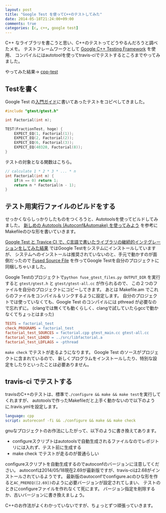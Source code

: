 ```yaml
---
layout: post
title: "Google Test を使ってC++のテストしてみた"
date: 2014-05-18T21:24:00+09:00
comments: true
categories: [c, c++, google test]
---
```


C++ なライブラリを書こうと思い、C++のテストってどうやるんだろうと調べたメモ。
テストフレームワークとして [Google C++ Testing Framework](https://code.google.com/p/googletest/) を使用、
コンパイルにはautotoolを使ってtravis-ciでテストするところまでやってみました。

やってみた結果→
[cpp-test](https://github.com/shogo82148/cpp-test)

<!-- More -->

## Testを書く
Google Test の[入門ガイド](http://opencv.jp/googletestdocs/primer.html)に書いてあったテストをコピペしてきました。

``` c++ test/factorial.cpp
#include "gtest/gtest.h"

int Factorial(int n);

TEST(FractionTest, hoge) {
    EXPECT_EQ(1, Factorial(1));
    EXPECT_EQ(2, Factorial(2));
    EXPECT_EQ(6, Factorial(3));
    EXPECT_EQ(40320, Factorial(8));
}
```

テストの対象となる関数はこちら。

``` c++ src/factorial.cpp
// calculate 1 * 2 * 3 * ... * n
int Factorial(int n) {
    if(n == 0) return 1;
    return n * Factorial(n - 1);
}
```

## テスト用実行ファイルのビルドをする

せっかくならしっかりしたものをつくろうと、Autotoolsを使ってビルドしてみました。
[新しめの Autotools (Autoconf&Automake) を使ってみよう](http://www.spa.is.uec.ac.jp/~kinuko/slidemaker/autotools/) を参考に
Makefileのひな形を書いていきます。

[Google Test と Travice CI で、C言語で書いたライブラリの継続的インテグレーションをしてみた結果](http://kikuchy.hatenablog.com/entry/2014/01/12/Google_Test_%E3%81%A8_Travice_CI_%E3%81%A7%E3%80%81C%E8%A8%80%E8%AA%9E%E3%81%A7%E6%9B%B8%E3%81%84%E3%81%9F%E3%83%A9%E3%82%A4%E3%83%96%E3%83%A9%E3%83%AA%E3%81%AE%E7%B6%99%E7%B6%9A%E7%9A%84%E3%82%A4)
ではGoogle Testをシステムにインストールしていますが、
システムへのインストールは推奨されていないのと、手元で動かすのが面倒だったので
[Fused Source File](https://code.google.com/p/googletest/wiki/V1_6_AdvancedGuide#Fusing_Google_Test_Source_Files)
を作ってGoogle Testを自分のプロジェクトに同梱しちゃいました。

Google Testのプロジェクトで`python fuse_gtest_files.py OUTPUT_DIR` を実行すると
`gtest/gtest.h` と `gtest/gtest-all.cc` が作られるので、
この２つのファイルを自分のプロジェクトにコピーしてきます。
あとは Makefile.am でこれらのファイルをコンパイル＆リンクするように設定します。
自分のプロジェクトでは使っていなくても、Google Test のコンパイルには pthread が必要なので忘れずに。
(clangでは無くても動くらしく、clangで試していたらgccで動かなくてちょっとはまった)

```makefile test/Makefile.am
TESTS = factorial_test
check_PROGRAMS = factorial_test
factorial_test_SOURCES = factorial.cpp gtest_main.cc gtest-all.cc
factorial_test_LDADD = ../src/libfactorial.a
factorial_test_LDFLAGS = -pthread
```

`make check` でテストが走るようになります。
Google Test のソースがプロジェクトに含まれているので、
新しくプログラムをインストールしたり、特別な設定をしたりといったことは必要ありません。

## travis-ci でテストする

travisのC++のテストは、標準で`./configure && make && make test`を実行してくれますが、
autotoolsで作ったMakefileだと上手く動かないので以下のように.travis.ymlを設定します。

``` yaml .travis.yml
language: cpp
script: autoreconf -fi && ./configure && make && make check
```

gnuなプロジェクトのお作法にしたがって、以下のように書き換えてあります。

- configureスクリプトはautotoolsで自動生成されるファイルなのでレポジトリには入れず、テスト前に生成する
- make check でテストが走るのが普通らしい

configureスクリプトを自動生成するのでautoconfのバージョンに注意してください。
autoconfは2014/05/18現在2.69が最新版ですが、travis-ciは2.68がインストールされているようです。
最新版のautoconfでconfigure.acのひな形を作ると`AC_PREREQ([2.69])`のように必要バージョンが設定されてしまい、
テストのときにconfigureファイルを作れなくて死にます。
バージョン指定を削除するか、古いバージョンに書き換えましょう。

C++のお作法がよくわかっていないですが、ちょっとずつ頑張っていきます。
